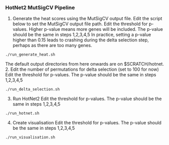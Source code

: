 ### HotNet2 MutSigCV Pipeline

1. Generate the heat scores using the MutSigCV output file.
Edit the script below to set the MutSigCV output file path.
Edit the threshold for p-values. Higher p-value means more genes will be included. The p-value should be the same in steps 1,2,3,4,5
In practice, setting a p-value higher than 0.15 leads to crashing during the delta selection step, perhaps as there are too many genes.

```
./run_generate_heat.sh
```

The default output directories from here onwards are on $SCRATCH/hotnet.
2. Edit the number of permutations for delta selection (set to 100 for now)
Edit the threshold for p-values. The p-value should be the same in steps 1,2,3,4,5
```
./run_delta_selection.sh
```
3. Run HotNet2
Edit the threshold for p-values. The p-value should be the same in steps 1,2,3,4,5
```
./run_hotnet.sh
```
4. Create visualisation
Edit the threshold for p-values. The p-value should be the same in steps 1,2,3,4,5
```
./run_visualisation.sh
```


